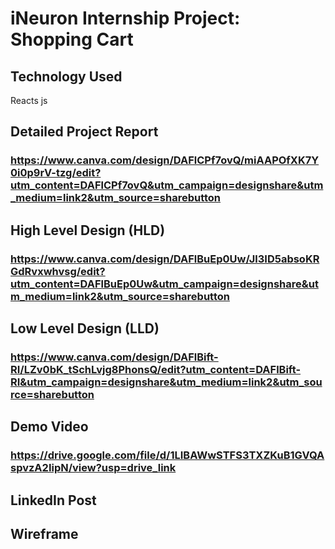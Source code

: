 # iNeuron Internship Project: Shopping Cart

## Technology Used
Reacts js
## Detailed Project Report
### https://www.canva.com/design/DAFlCPf7ovQ/miAAPOfXK7Y0i0p9rV-tzg/edit?utm_content=DAFlCPf7ovQ&utm_campaign=designshare&utm_medium=link2&utm_source=sharebutton 
## High Level Design (HLD)
 ### https://www.canva.com/design/DAFlBuEp0Uw/Jl3ID5absoKRGdRvxwhvsg/edit?utm_content=DAFlBuEp0Uw&utm_campaign=designshare&utm_medium=link2&utm_source=sharebutton
## Low Level Design (LLD)
### https://www.canva.com/design/DAFlBift-RI/LZv0bK_tSchLvjg8PhonsQ/edit?utm_content=DAFlBift-RI&utm_campaign=designshare&utm_medium=link2&utm_source=sharebutton
## Demo Video
### https://drive.google.com/file/d/1LIBAWwSTFS3TXZKuB1GVQAspvzA2IipN/view?usp=drive_link
## LinkedIn Post

## Wireframe

